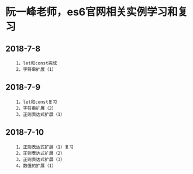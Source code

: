 # 阮一峰老师，es6官网相关实例学习和复习
## 2018-7-8<br>
        1，let和const完成
        2，字符串扩展（1）
## 2018-7-9<br>
        1，let和const复习
        2，字符串扩展（2）
        3，正则表达式扩展（1）
## 2018-7-10<br>
        1，正则表达式扩展（1）复习
        2，正则表达式扩展（2）
        3，正则表达式扩展（3）
        4，数值的扩展（1）